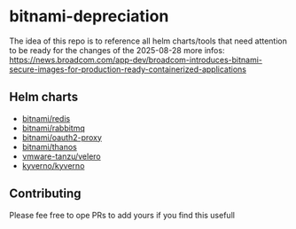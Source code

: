 # bitnami-depreciation

The idea of this repo is to reference all helm charts/tools that need attention to be ready for the changes of the 2025-08-28
more infos: https://news.broadcom.com/app-dev/broadcom-introduces-bitnami-secure-images-for-production-ready-containerized-applications

## Helm charts

- [bitnami/redis](./helm/bitnami-redis)
- [bitnami/rabbitmq](./helm/bitnami-rabbitmq)
- [bitnami/oauth2-proxy](./helm/bitnami-oauth2-proxy)
- [bitnami/thanos](./helm/bitnami-thanos)
- [vmware-tanzu/velero](./helm/vmware-tanzu-velero)
- [kyverno/kyverno](./helm/kyverno-kyverno)

## Contributing

Please fee free to ope PRs to add yours if you find this usefull

